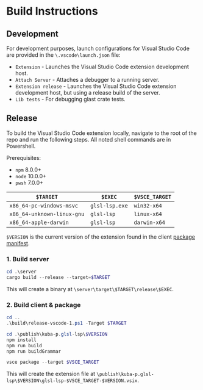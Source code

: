 # Build Instructions
## Development
For development purposes, launch configurations for Visual Studio Code are provided in the `\.vscode\launch.json` file:
- `Extension` - Launches the Visual Studio Code extension development host.
- `Attach Server` - Attaches a debugger to a running server.
- `Extension release` - Launches the Visual Studio Code extension development host, but using a release build of the server.
- `Lib tests` - For debugging glast crate tests.

## Release
To build the Visual Studio Code extension locally, navigate to the root of the repo and run the following steps. All noted shell commands are in Powershell.

Prerequisites:
- `npm` 8.0.0+
- `node` 10.0.0+
- `pwsh` 7.0.0+

|`$TARGET`|`$EXEC`|`$VSCE_TARGET`|
|-|-|-|
|`x86_64-pc-windows-msvc`|`glsl-lsp.exe`|`win32-x64`|
|`x86_64-unknown-linux-gnu`|`glsl-lsp`|`linux-x64`|
|`x86_64-apple-darwin`|`glsl-lsp`|`darwin-x64`|

`$VERSION` is the current version of the extension found in the client [package manifest](/client/package.json).

### 1. Build server
```powershell
cd .\server
cargo build --release --target=$TARGET
```
This will create a binary at `\server\target\$TARGET\release\$EXEC`.

### 2. Build client & package
```powershell
cd ..
.\build\release-vscode-1.ps1 -Target $TARGET

cd .\publish\kuba-p.glsl-lsp\$VERSION
npm install
npm run build
npm run buildGrammar

vsce package --target $VSCE_TARGET
```
This will create the extension file at `\publish\kuba-p.glsl-lsp\$VERSION\glsl-lsp-$VSCE_TARGET-$VERSION.vsix`.
